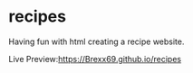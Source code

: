 # recipes
Having fun with html creating a recipe website.

Live Preview:https://Brexx69.github.io/recipes